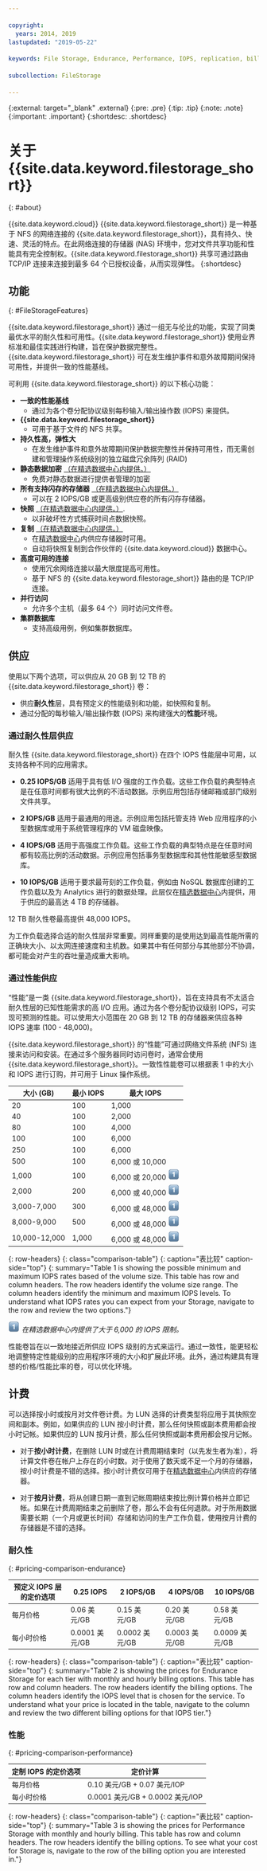 ```yaml
---

copyright:
  years: 2014, 2019
lastupdated: "2019-05-22"

keywords: File Storage, Endurance, Performance, IOPS, replication, billing, file storage, NFS,

subcollection: FileStorage

---
```

{:external: target="_blank" .external}
{:pre: .pre}
{:tip: .tip}
{:note: .note}
{:important: .important}
 {:shortdesc: .shortdesc}


# 关于 {{site.data.keyword.filestorage_short}}
{: #about}

{{site.data.keyword.cloud}}  {{site.data.keyword.filestorage_short}} 是一种基于 NFS 的网络连接的 {{site.data.keyword.filestorage_short}}，具有持久、快速、灵活的特点。在此网络连接的存储器 (NAS) 环境中，您对文件共享功能和性能具有完全控制权。{{site.data.keyword.filestorage_short}} 共享可通过路由 TCP/IP 连接来连接到最多 64 个已授权设备，从而实现弹性。
{:shortdesc}

## 功能
{: #FileStorageFeatures}

{{site.data.keyword.filestorage_short}} 通过一组无与伦比的功能，实现了同类最优水平的耐久性和可用性。{{site.data.keyword.filestorage_short}} 使用业界标准和最佳实践进行构建，旨在保护数据完整性。{{site.data.keyword.filestorage_short}} 可在发生维护事件和意外故障期间保持可用性，并提供一致的性能基线。

可利用 {{site.data.keyword.filestorage_short}} 的以下核心功能：

- **一致的性能基线**
   - 通过为各个卷分配协议级别每秒输入/输出操作数 (IOPS) 来提供。
- **{{site.data.keyword.filestorage_short}}**
   - 可用于基于文件的 NFS 共享。
- **持久性高，弹性大**
   - 在发生维护事件和意外故障期间保护数据完整性并保持可用性，而无需创建和管理操作系统级别的独立磁盘冗余阵列 (RAID)
- **静态数据加密** [（在精选数据中心内提供。）](/docs/infrastructure/FileStorage?topic=FileStorage-news)
   - 免费对静态数据进行提供者管理的加密
- **所有支持闪存的存储器** [（在精选数据中心内提供。）](/docs/infrastructure/FileStorage?topic=FileStorage-news)
   - 可以在 2 IOPS/GB 或更高级别供应卷的所有闪存存储器。
- **快照** [（在精选数据中心内提供。）](/docs/infrastructure/FileStorage?topic=FileStorage-news).
   - 以非破坏性方式捕获时间点数据快照。
- **复制**  [（在精选数据中心内提供。）](/docs/infrastructure/FileStorage?topic=FileStorage-news)
   - 在[精选数据中心](/docs/infrastructure/FileStorage?topic=FileStorage-news)内供应存储器时可用。
   - 自动将快照复制到合作伙伴的 {{site.data.keyword.cloud}} 数据中心。
- **高度可用的连接**
   - 使用冗余网络连接以最大限度提高可用性。
   - 基于 NFS 的 {{site.data.keyword.filestorage_short}} 路由的是 TCP/IP 连接。
- **并行访问**
   - 允许多个主机（最多 64 个）同时访问文件卷。
- **集群数据库**
   - 支持高级用例，例如集群数据库。


## 供应

使用以下两个选项，可以供应从 20 GB 到 12 TB 的 {{site.data.keyword.filestorage_short}} 卷：<br/>
- 供应**耐久性**层，具有预定义的性能级别和功能，如快照和复制。
- 通过分配的每秒输入/输出操作数 (IOPS) 来构建强大的**性能**环境。


### 通过耐久性层供应

耐久性 {{site.data.keyword.filestorage_short}} 在四个 IOPS 性能层中可用，以支持各种不同的应用需求。<br />

- **0.25 IOPS/GB** 适用于具有低 I/O 强度的工作负载。这些工作负载的典型特点是在任意时间都有很大比例的不活动数据。示例应用包括存储邮箱或部门级别文件共享。

- **2 IOPS/GB** 适用于最通用的用途。示例应用包括托管支持 Web 应用程序的小型数据库或用于系统管理程序的 VM 磁盘映像。

- **4 IOPS/GB** 适用于高强度工作负载。这些工作负载的典型特点是在任意时间都有较高比例的活动数据。示例应用包括事务型数据库和其他性能敏感型数据库。

- **10 IOPS/GB** 适用于要求最苛刻的工作负载，例如由 NoSQL 数据库创建的工作负载以及为 Analytics 进行的数据处理。此层仅在[精选数据中心](/docs/infrastructure/FileStorage?topic=FileStorage-news)内提供，用于供应的最高达 4 TB 的存储器。

12 TB 耐久性卷最高提供 48,000 IOPS。

为工作负载选择合适的耐久性层非常重要。同样重要的是使用达到最高性能所需的正确块大小、以太网连接速度和主机数。如果其中有任何部分与其他部分不协调，都可能会对产生的吞吐量造成重大影响。

### 通过性能供应

“性能”是一类 {{site.data.keyword.filestorage_short}}，旨在支持具有不太适合耐久性层的已知性能需求的高 I/O 应用。通过为各个卷分配协议级别 IOPS，可实现可预测的性能。可以使用大小范围在 20 GB 到 12 TB 的存储器来供应各种 IOPS 速率 (100 - 48,000)。

{{site.data.keyword.filestorage_short}} 的“性能”可通过网络文件系统 (NFS) 连接来访问和安装。在通过多个服务器同时访问卷时，通常会使用 {{site.data.keyword.filestorage_short}}。一致性性能卷可以根据表 1 中的大小和 IOPS 进行订购，并可用于 Linux 操作系统。

|大小 (GB)|最小 IOPS|最大 IOPS
|-----|-----|-----|
|20|100|1,000|
|40|100|2,000|
|80|100|4,000|
|100|100|6,000|
|250|100|6,000|
|500|100|6,000 或 10,000 |
|1,000|100|6,000 或 20,000 ![脚注](/images/numberone.png) |
|2,000|200|6,000 或 40,000 ![脚注](/images/numberone.png) |
|3,000-7,000|300|6,000 或 48,000 ![脚注](/images/numberone.png) |
|8,000-9,000|500|6,000 或 48,000 ![脚注](/images/numberone.png) |
|10,000-12,000|1,000|6,000 或 48,000 ![脚注](/images/numberone.png) |
{: row-headers}
{: class="comparison-table"}
{: caption="表比较" caption-side="top"}
{: summary="Table 1 is showing the possible minimum and maximum IOPS rates based of the volume size. This table has row and column headers. The row headers identify the volume size range. The column headers identify the minimum and maximum IOPS levels. To understand what IOPS rates you can expect from your Storage, navigate to the row and review the two options."}


![脚注](/images/numberone.png) *在精选数据中心内提供了大于 6,000 的 IOPS 限制。*

性能卷旨在以一致地接近所供应 IOPS 级别的方式来运行。通过一致性，能更轻松地调整特定性能级别的应用程序环境的大小和扩展此环境。此外，通过构建具有理想的价格/性能比率的卷，可以优化环境。

## 计费

可以选择按小时或按月对文件卷计费。为 LUN 选择的计费类型将应用于其快照空间和副本。例如，如果供应的 LUN 按小时计费，那么任何快照或副本费用都会按小时记帐。如果供应的 LUN 按月计费，那么任何快照或副本费用都会按月记帐。

 * 对于**按小时计费**，在删除 LUN 时或在计费周期结束时（以先发生者为准），将计算文件卷在帐户上存在的小时数。对于使用了数天或不足一个月的存储器，按小时计费是不错的选择。按小时计费仅可用于在[精选数据中心](/docs/infrastructure/FileStorage?topic=FileStorage-news)内供应的存储器。

 * 对于**按月计费**，将从创建日期一直到记帐周期结束按比例计算价格并立即记帐。如果在计费周期结束之前删除了卷，那么不会有任何退款。对于所用数据需要长期（一个月或更长时间）存储和访问的生产工作负载，使用按月计费的存储器是不错的选择。


### 耐久性
{: #pricing-comparison-endurance}

|预定义 IOPS 层的定价选项|0.25 IOPS|2 IOPS/GB|4 IOPS/GB|10 IOPS/GB|
|-----|-----|-----|-----|-----|
|每月价格|0.06 美元/GB|0.15 美元/GB|0.20 美元/GB|0.58 美元/GB|
|每小时价格|0.0001 美元/GB|0.0002 美元/GB|0.0003 美元/GB|0.0009 美元/GB|
{: row-headers}
{: class="comparison-table"}
{: caption="表比较" caption-side="top"}
{: summary="Table 2 is showing the prices for Endurance Storage for each tier with monthly and hourly billing options. This table has row and column headers. The row headers identify the billing options. The column headers identify the IOPS level that is chosen for the service. To understand what your price is located in the table, navigate to the column and review the two different billing options for that IOPS tier."}

### 性能
{: #pricing-comparison-performance}

|定制 IOPS 的定价选项|定价计算|
|-----|-----|
|每月价格|0.10 美元/GB + 0.07 美元/IOP|
|每小时价格|0.0001 美元/GB + 0.0002 美元/IOP|
{: row-headers}
{: class="comparison-table"}
{: caption="表比较" caption-side="top"}
{: summary="Table 3 is showing the prices for Performance Storage with monthly and hourly billing. This table has row and column headers. The row headers identify the billing options. To see what your cost for Storage is, navigate to the row of the billing option you are interested in."}
